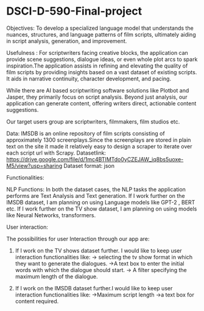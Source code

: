 # DSCI-D-590-Final-project

Objectives:
To develop a specialized language model that understands the nuances, structures, and language patterns of film scripts, ultimately aiding in script analysis, generation, and improvement.

Usefulness :
For scriptwriters facing creative blocks, the application can provide scene suggestions, dialogue ideas, or even whole plot arcs to spark inspiration.The application assists in refining and elevating the quality of film scripts by providing insights based on a vast dataset of existing scripts. It aids in narrative continuity, character development, and pacing.

While there are AI based scriptwriting software solutions like Plotbot and Jasper, they primarily focus on script analysis. Beyond just analysis, our application can generate content, offering writers direct, actionable content suggestions.

Our target users group are scriptwriters, filmmakers, film studios etc.

Data:
IMSDB is an online repository of film scripts consisting of approximately 1300 screenplays.Since the screenplays are stored in plain text on the site it made it relatively easy to design a scraper to iterate over each script url with Scrapy.
Datasetlink: https://drive.google.com/file/d/1mc4BTIMTdo0yCZEJAW_iq8bs5uoxe-M5/view?usp=sharing
Dataset format: json


Functionalities:

NLP Functions:
In both the dataset cases, the NLP tasks the application performs are Text Analysis and Text generation. If I work further on the IMSDB dataset,  I am planning on using Language models like GPT-2 , BERT etc. If I work further on the TV show dataset, I am planning on using models like Neural Networks, transformers.

User interaction:

The possibilities for user Interaction through our app are:

1. If I work on the TV shows dataset further. I would like to keep user interaction functionalities like:
-> selecting the tv show format in which they want to generate the dialogues.
->A text box to enter the initial words with which the dialogue should start.
-> A filter specifying the maximum length of the dialogue.

2. If I work on the IMSDB dataset further.I would like to keep user interaction functionalities like:
->Maximum script length
->a text box for content required.
